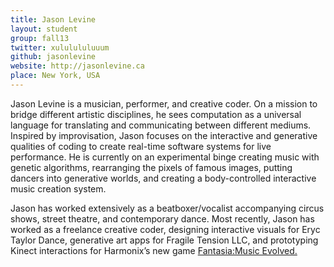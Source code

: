 ```yaml
---
title: Jason Levine
layout: student
group: fall13
twitter: xululululuuum
github: jasonlevine
website: http://jasonlevine.ca
place: New York, USA
---
```

Jason Levine is a musician, performer, and creative coder. On a mission to bridge different artistic disciplines, he sees computation as a universal language for translating and communicating between different mediums. Inspired by improvisation, Jason focuses on the interactive and generative qualities of coding to create real-time software systems for live performance. He is currently on an experimental binge creating music with genetic algorithms, rearranging the pixels of famous images, putting dancers into generative worlds, and creating a body-controlled interactive music creation system.

Jason has worked extensively as a beatboxer/vocalist accompanying circus shows, street theatre, and contemporary dance. Most recently, Jason has worked as a freelance creative coder, designing interactive visuals for Eryc Taylor Dance, generative art apps for Fragile Tension LLC, and prototyping Kinect interactions for Harmonix’s new game [Fantasia:Music Evolved. ](http://www.gamespot.com/fantasia-music-evolved/videos/fantasia-music-evolved-directing-the-music-demo-e3-2013-6410179/)
